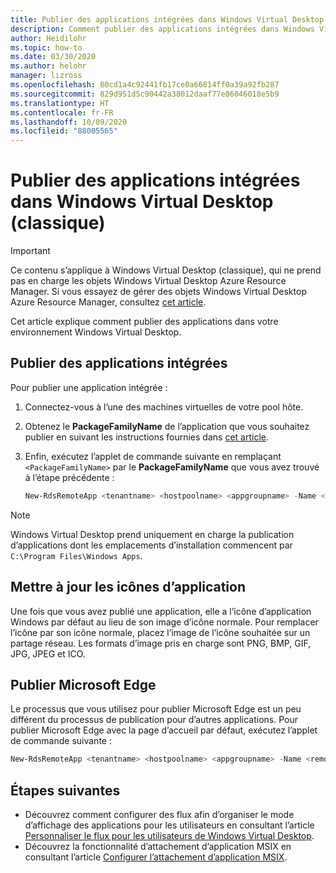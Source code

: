 ```yaml
---
title: Publier des applications intégrées dans Windows Virtual Desktop (classique) – Azure
description: Comment publier des applications intégrées dans Windows Virtual Desktop (classique).
author: Heidilohr
ms.topic: how-to
ms.date: 03/30/2020
ms.author: helohr
manager: lizross
ms.openlocfilehash: 80cd1a4c92441fb17ce0a66814ff0a39a92fb287
ms.sourcegitcommit: 829d951d5c90442a38012daaf77e86046018e5b9
ms.translationtype: HT
ms.contentlocale: fr-FR
ms.lasthandoff: 10/09/2020
ms.locfileid: "88005565"
---
```

# <a name="publish-built-in-apps-in-windows-virtual-desktop-classic"></a>Publier des applications intégrées dans Windows Virtual Desktop (classique)

>[!IMPORTANT]
>Ce contenu s’applique à Windows Virtual Desktop (classique), qui ne prend pas en charge les objets Windows Virtual Desktop Azure Resource Manager. Si vous essayez de gérer des objets Windows Virtual Desktop Azure Resource Manager, consultez [cet article](../publish-apps.md).

Cet article explique comment publier des applications dans votre environnement Windows Virtual Desktop.

## <a name="publish-built-in-apps"></a>Publier des applications intégrées

Pour publier une application intégrée :

1. Connectez-vous à l’une des machines virtuelles de votre pool hôte.
2. Obtenez le **PackageFamilyName** de l’application que vous souhaitez publier en suivant les instructions fournies dans [cet article](/powershell/module/appx/get-appxpackage?view=win10-ps/).
3. Enfin, exécutez l’applet de commande suivante en remplaçant `<PackageFamilyName>` par le **PackageFamilyName** que vous avez trouvé à l’étape précédente :

   ```powershell
   New-RdsRemoteApp <tenantname> <hostpoolname> <appgroupname> -Name <remoteappname> -FriendlyName <remoteappname> -FilePath "shell:appsFolder\<PackageFamilyName>!App"
   ```

>[!NOTE]
> Windows Virtual Desktop prend uniquement en charge la publication d’applications dont les emplacements d’installation commencent par `C:\Program Files\Windows Apps`.

## <a name="update-app-icons"></a>Mettre à jour les icônes d’application

Une fois que vous avez publié une application, elle a l’icône d’application Windows par défaut au lieu de son image d’icône normale. Pour remplacer l’icône par son icône normale, placez l’image de l’icône souhaitée sur un partage réseau. Les formats d’image pris en charge sont PNG, BMP, GIF, JPG, JPEG et ICO.

## <a name="publish-microsoft-edge"></a>Publier Microsoft Edge

Le processus que vous utilisez pour publier Microsoft Edge est un peu différent du processus de publication pour d’autres applications. Pour publier Microsoft Edge avec la page d’accueil par défaut, exécutez l’applet de commande suivante :

```powershell
New-RdsRemoteApp <tenantname> <hostpoolname> <appgroupname> -Name <remoteappname> -FriendlyName <remoteappname> -FilePath "shell:Appsfolder\Microsoft.MicrosoftEdge_8wekyb3d8bbwe!MicrosoftEdge"
```

## <a name="next-steps"></a>Étapes suivantes

- Découvrez comment configurer des flux afin d’organiser le mode d’affichage des applications pour les utilisateurs en consultant l’article [Personnaliser le flux pour les utilisateurs de Windows Virtual Desktop](customize-feed-virtual-desktop-users-2019.md).
- Découvrez la fonctionnalité d’attachement d’application MSIX en consultant l’article [Configurer l’attachement d’application MSIX](../app-attach.md).

